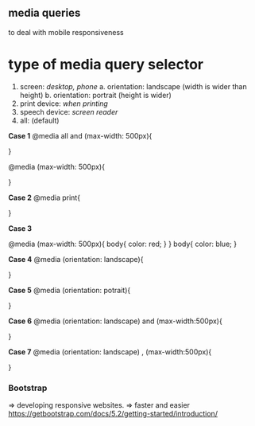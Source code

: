 ## media queries ##
to deal with mobile responsiveness

# type of media query selector #
  1. screen: _desktop, phone_
     a. orientation: landscape (width is wider than height)
     b. orientation: portrait (height is wider)
  2. print device: _when printing_
  3. speech device: _screen reader_
  4. all: (default)
  
 **Case 1**
 @media all and (max-width: 500px){

 }
 <!-- or -->
 @media (max-width: 500px){

 }

 **Case 2**
 @media print{

 }

 **Case 3**

@media (max-width: 500px){
    body{
        color: red;
    }
}
body{
    color: blue;
} 
<!-- top to bottom approch -->

**Case 4**
@media (orientation: landscape){

}

**Case 5**
@media (orientation: potrait){
    
}

**Case 6**
@media (orientation: landscape) and (max-width:500px){
    
}

**Case 7**
@media (orientation: landscape) , (max-width:500px){
    
}


### Bootstrap ###
  => developing responsive websites.
  => faster and easier
https://getbootstrap.com/docs/5.2/getting-started/introduction/


